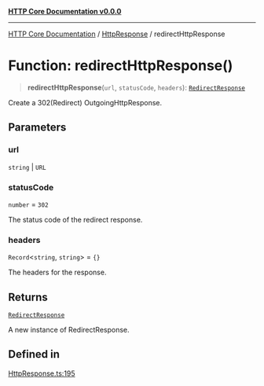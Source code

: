 [**HTTP Core Documentation v0.0.0**](../../README.md)

***

[HTTP Core Documentation](../../modules.md) / [HttpResponse](../README.md) / redirectHttpResponse

# Function: redirectHttpResponse()

> **redirectHttpResponse**(`url`, `statusCode`, `headers`): [`RedirectResponse`](../../RedirectResponse/classes/RedirectResponse.md)

Create a 302(Redirect) OutgoingHttpResponse.

## Parameters

### url

`string` | `URL`

### statusCode

`number` = `302`

The status code of the redirect response.

### headers

`Record`\<`string`, `string`\> = `{}`

The headers for the response.

## Returns

[`RedirectResponse`](../../RedirectResponse/classes/RedirectResponse.md)

A new instance of RedirectResponse.

## Defined in

[HttpResponse.ts:195](https://github.com/stonemjs/http-core/blob/89981cacc9858cf786fba9df03b328b6b56a5b75/src/HttpResponse.ts#L195)
